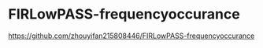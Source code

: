 # FIRLowPASS-frequencyoccurance
https://github.com/zhouyifan215808446/FIRLowPASS-frequencyoccurance
